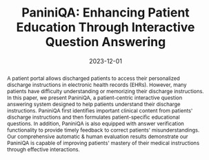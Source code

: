 ---
title: 'PaniniQA: Enhancing Patient Education Through Interactive Question Answering'
subtitle: ''
summary: ''
authors:
- Pengshan Cai
- Zonghai Yao
- Fei Liu
- admin
- Meghan Reilly
- Huixue Zhou
- Lingxi Li
- Yi Cao
- Alok Kapoor
- Adarsha Bajracharya
- Dan Berlowitz
- Hong Yu
tags: []
categories: []
date: '2023-12-01'
lastmod: 2024-05-01T19:01:43-04:00
featured: false
draft: false

image:
  caption: ''
  focal_point: ''
  preview_only: false

projects: []
publishDate: '2024-05-01T23:01:43.257235Z'
publication_types:
- '2'
abstract: "A patient portal allows discharged patients to access their personalized discharge instructions in electronic health records (EHRs). However, many patients have difficulty understanding or memorizing their discharge instructions. In this paper, we present PaniniQA, a patient-centric interactive question answering system designed to help patients understand their discharge instructions. PaniniQA first identifies important clinical content from patients' discharge instructions and then formulates patient-specific educational questions. In addition, PaniniQA is also equipped with answer verification functionality to provide timely feedback to correct patients' misunderstandings. Our comprehensive automatic & human evaluation results demonstrate our PaniniQA is capable of improving patients' mastery of their medical instructions through effective interactions."
publication: "Transactions of the Association for Computational Linguistics"
url_pdf: 'https://dl.acm.org/doi/pdf/10.1162/tacl_a_00616'
url_code: 'https://github.com/pengshancai/PaniniQA'
url_dataset: ''
url_poster: ''
url_project: ''
url_slides: ''
url_source: ''
url_video: ''
--- 
